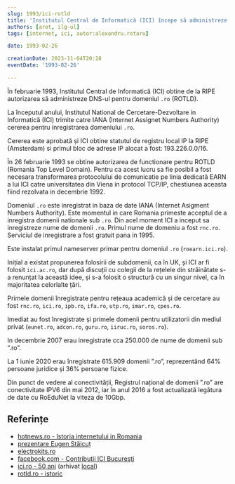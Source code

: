 ```yaml
---
slug: 1993/ici-rotld
title: 'Institutul Central de Informatică (ICI) începe să administreze DNS-ul pentru domeniul „.ro”'
authors: [arot, ilg-ul]
tags: [internet, ici, autor:alexandru.rotaru]

date: 1993-02-26

creationDate: 2023-11-04T20:28
eventDate: '1993-02-26'

---
```


În februarie 1993, Institutul Central de Informatică (ICI) obtine de la RIPE autorizarea să
administreze DNS-ul pentru domeniul `.ro` (ROTLD).

<!-- truncate -->

La începutul anului,
Institutul National de Cercetare-Dezvoltare in Informatică (ICI) trimite
catre IANA (Internet Assignet Numbers Authority) cererea pentru
inregistrarea domeniului `.ro`.

Cererea este aprobată și ICI obtine statutul de registru local IP la RIPE
(Amsterdam) si
primul bloc de adrese IP alocat a fost: 193.226.0.0/16.

În 26 februarie 1993 se obtine autorizarea de functionare pentru ROTLD
(Romania Top Level Domain). Pentru ca acest lucru sa fie posibil a fost
necesara transformarea protocolului de comunicatie pe linia dedicată
EARN a lui ICI catre universitatea din Viena in protocol TCP/IP,
chestiunea aceasta fiind rezolvata in decembrie 1992.

Domeniul `.ro` este inregistrat in baza de date IANA (Internet
Asigment Numbers Authority). Este momentul in care Romania primeste
acceptul de a inregistra domenii nationale sub `.ro`. Din acel
moment ICI a inceput sa inregistreze nume de domenii `.ro`.
Primul nume de domeniu a fost `rnc.ro`.
Serviciul de inregistrare a fost gratuit pana in 1995.

Este instalat primul nameserver primar pentru domeniul `.ro` (`roearn.ici.ro`).

Inițial a existat propunerea folosirii de subdomenii, ca în UK, și ICI ar
fi folosit `ici.ac.ro`, dar după discuții cu colegii de la rețelele din
străinătate s-a renunțat la această idee, și s-a folosit o structură
cu un singur nivel, ca în majoritatea celorlalte țări.

Primele domenii înregistrate pentru rețeaua academică și de cercetare au fost
`rnc.ro`, `ici.ro`, `ipb.ro`, `ifa.ro`, `utp.ro`, `imar.ro`, `cpes.ro`.

Imediat au fost înregistrate și primele domenii pentru utilizatorii din mediul
privat (`eunet.ro`, `adcon.ro`, `guru.ro`, `iiruc.ro`, `soros.ro`).

In decembrie 2007 erau inregistrate cca 250.000 de nume de domenii sub “.ro”.

La 1 iunie 2020 erau înregistrate 615.909 domenii ”.ro”, reprezentând 64%
persoane juridice și 36% persoane fizice.

Din punct de vedere al conectivității, Registrul național de domenii ”.ro” are
conectivitate IPV6 din mai 2012, iar în anul 2016 a fost actualizată legătura de date
cu RoEduNet la viteza de 10Gbp.

## Referințe

- [hotnews.ro - Istoria internetului in Romania](https://economie.hotnews.ro/stiri-20_ani_internet-15969144-istoria-internetului-romania-alexandru-rotaru-nu-pot-spun-inventat-noi-ceva-plus-aici-romania-doar-majoritatea-noutatilor-adoptat-printre-primii.htm)
- [prezentare Eugen Stăicuț](https://www.youtube.com/watch?v=grpiDxhkgmU)
- [electrokits.ro](https://www.electrokits.ro/scurt-istoric-al-internetului-in-romania/)
- [facebook.com - Contribuții ICI Bucureşti](https://www.facebook.com/ICIBucuresti/posts/3488728511216217/)
- [ici.ro - 50 ani](https://www.ici.ro/documents/24/ICI_Bucuresti-50_ani_tdHL8av.pdf) (arhivat [local](https://cronica-it.github.io/arhiva/))
- [rotld.ro - istoric](https://www.rotld.ro/scurt-istoric/)
